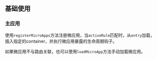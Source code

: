 ## 基础使用
### 主应用
使用`registerMicroApps`方法注册微应用，当`activeRule`匹配时，从`entry`加载，插入指定的container，并执行微应用暴露的生命周期钩子。

如果微应用不与路由关联，也可以使用`loadMicroApp`方法手动加载微应用。
